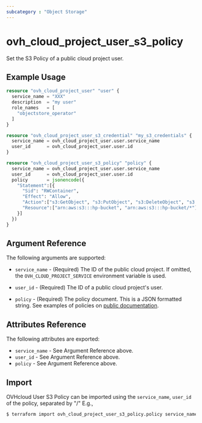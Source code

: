 ```yaml
---
subcategory : "Object Storage"
---
```


# ovh_cloud_project_user_s3_policy

Set the S3 Policy of a public cloud project user.

## Example Usage

```terraform
resource "ovh_cloud_project_user" "user" {
  service_name = "XXX"
  description  = "my user"
  role_names   = [
    "objectstore_operator"
  ]
}

resource "ovh_cloud_project_user_s3_credential" "my_s3_credentials" {
  service_name = ovh_cloud_project_user.user.service_name
  user_id      = ovh_cloud_project_user.user.id
}

resource "ovh_cloud_project_user_s3_policy" "policy" {
  service_name = ovh_cloud_project_user.user.service_name
  user_id      = ovh_cloud_project_user.user.id
  policy       = jsonencode({
    "Statement":[{
      "Sid": "RWContainer",
      "Effect": "Allow",
      "Action":["s3:GetObject", "s3:PutObject", "s3:DeleteObject", "s3:ListBucket", "s3:ListMultipartUploadParts", "s3:ListBucketMultipartUploads", "s3:AbortMultipartUpload", "s3:GetBucketLocation"],
      "Resource":["arn:aws:s3:::hp-bucket", "arn:aws:s3:::hp-bucket/*"]
    }]
  })
}
```

## Argument Reference

The following arguments are supported:

- `service_name` - (Required) The ID of the public cloud project. If omitted, the `OVH_CLOUD_PROJECT_SERVICE` environment variable is used.

- `user_id` - (Required) The ID of a public cloud project's user.

- `policy` - (Required) The policy document. This is a JSON formatted string. See examples of policies on [public documentation](https://docs.ovh.com/gb/en/storage/s3/identity-and-access-management/).

## Attributes Reference

The following attributes are exported:

- `service_name` - See Argument Reference above.
- `user_id` - See Argument Reference above.
- `policy` - See Argument Reference above.

## Import

OVHcloud User S3 Policy can be imported using the `service_name`, `user_id` of the policy, separated by "/" E.g.,

```bash
$ terraform import ovh_cloud_project_user_s3_policy.policy service_name/user_id
```
